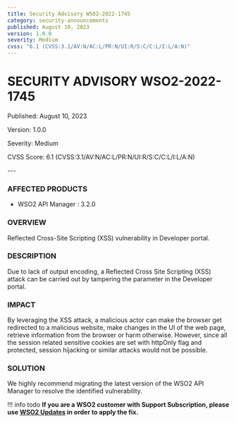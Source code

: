 ```yaml
---
title: Security Advisory WSO2-2022-1745
category: security-announcements
published: August 10, 2023
version: 1.0.0
severity: Medium
cvss: "6.1 (CVSS:3.1/AV:N/AC:L/PR:N/UI:R/S:C/C:L/I:L/A:N)"
---
```


# SECURITY ADVISORY WSO2-2022-1745

<p class="doc-info">Published: August 10, 2023</p>
<p class="doc-info">Version: 1.0.0</p>
<p class="doc-info">Severity: Medium</p>
<p class="doc-info">CVSS Score: 6.1 (CVSS:3.1/AV:N/AC:L/PR:N/UI:R/S:C/C:L/I:L/A:N)</p>
---

### AFFECTED PRODUCTS
* WSO2 API Manager : 3.2.0


### OVERVIEW
Reflected Cross-Site Scripting (XSS) vulnerability in Developer portal.

### DESCRIPTION
Due to lack of output encoding, a Reflected Cross Site Scripting (XSS) attack can be carried out by tampering
the parameter in the Developer portal.

### IMPACT
By leveraging the XSS attack, a malicious actor can make the browser get redirected to a malicious website,
make changes in the UI of the web page, retrieve information from the browser or harm otherwise. However,
since all the session related sensitive cookies are set with httpOnly flag and protected, session hijacking or
similar attacks would not be possible.

### SOLUTION
We highly recommend migrating the latest version of the WSO2 API Manager to resolve the identified vulnerability.

!!! info todo
    **If you are a WSO2 customer with Support Subscription, please use [WSO2 Updates](https://wso2.com/updates/) in order to apply the fix.**

